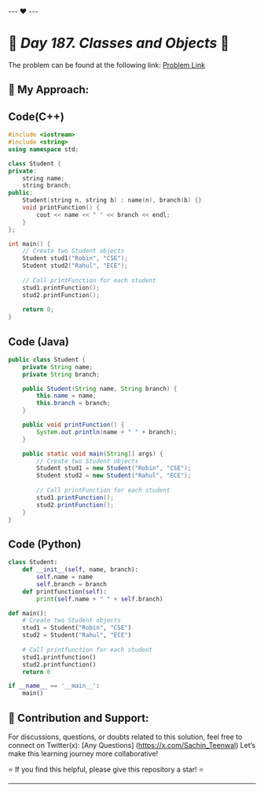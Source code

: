 --- ❤️ ---

# 🚀 _Day 187. Classes and Objects_ 🧠


The problem can be found at the following link: [Problem Link](https://www.interviewbit.com/problems/classes-and-objects/)

## 🎯 **My Approach:**


## Code(C++)
```cpp
#include <iostream>
#include <string>
using namespace std;

class Student {
private:
    string name;
    string branch;
public:
    Student(string n, string b) : name(n), branch(b) {}
    void printFunction() {
        cout << name << " " << branch << endl;
    }
};

int main() {
    // Create two Student objects
    Student stud1("Robin", "CSE");
    Student stud2("Rahul", "ECE");
    
    // Call printFunction for each student
    stud1.printFunction();
    stud2.printFunction();
    
    return 0;
}
```

## Code (Java)

```java
public class Student {
    private String name;
    private String branch;

    public Student(String name, String branch) {
        this.name = name;
        this.branch = branch;
    }

    public void printFunction() {
        System.out.println(name + " " + branch);
    }

    public static void main(String[] args) {
        // Create two Student objects
        Student stud1 = new Student("Robin", "CSE");
        Student stud2 = new Student("Rahul", "ECE");
        
        // Call printFunction for each student
        stud1.printFunction();
        stud2.printFunction();
    }
}
```

## Code (Python)

```python
class Student:
    def __init__(self, name, branch):
        self.name = name
        self.branch = branch
    def printfunction(self):
        print(self.name + " " + self.branch)

def main():
    # Create two Student objects
    stud1 = Student("Robin", "CSE")
    stud2 = Student("Rahul", "ECE")
    
    # Call printfunction for each student
    stud1.printfunction()
    stud2.printfunction()
    return 0

if __name__ == '__main__':
    main()
```



## 🎯 **Contribution and Support:**

For discussions, questions, or doubts related to this solution, feel free to connect on Twitter(x): [Any Questions] (https://x.com/Sachin_Teenwal) Let’s make this learning journey more collaborative!

⭐ If you find this helpful, please give this repository a star! ⭐

---
